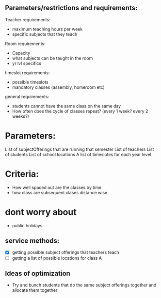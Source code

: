 ## Parameters/restrictions and requirements:

Teacher requirements:

- maximum teaching hours per week
- specific subjects that they teach

Room requirements:

- Capacity
- what subjects can be taught in the room
- yr lvl specifics

timeslot requirements:

- possible timeslots
- mandatory classes (assembly, homeroom etc)

general requirements:

- students cannot have the same class on the same day
- How often does the cycle of classes repeat? (every 1 week? every 2 weeks?)

# Parameters:

List of subjectOfferings that are running that semester
List of teachers
List of students
List of school locations
A list of timeslotes for each year level

# Criteria:

- How well spaced out are the classes by time
- how class are subsequent clases distance wise

# dont worry about

- public holidays

## service methods:

- [x] getting possible subject offerings that teachers teach
- [ ] getting a list of possible locations for class A

## Ideas of optimization

- Try and bunch students that do the same subject offerings together and allocate them together
